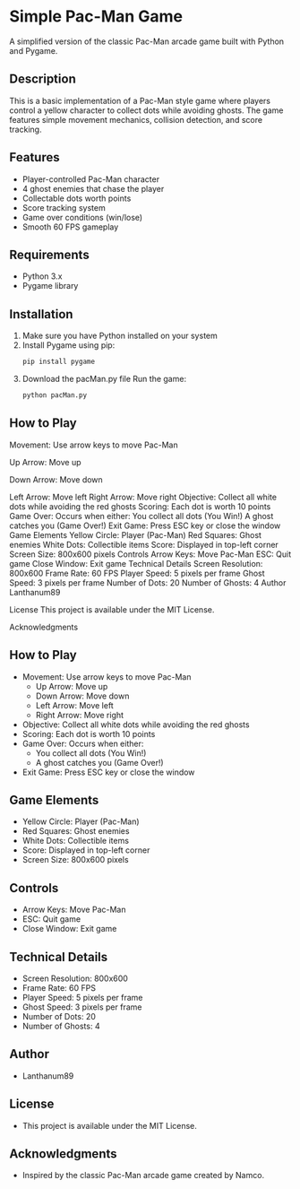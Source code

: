 # Simple Pac-Man Game

A simplified version of the classic Pac-Man arcade game built with Python and Pygame.

## Description

This is a basic implementation of a Pac-Man style game where players control a yellow character to collect dots while avoiding ghosts. The game features simple movement mechanics, collision detection, and score tracking.

## Features

- Player-controlled Pac-Man character
- 4 ghost enemies that chase the player
- Collectable dots worth points
- Score tracking system
- Game over conditions (win/lose)
- Smooth 60 FPS gameplay

## Requirements

- Python 3.x
- Pygame library

## Installation

1. Make sure you have Python installed on your system
2. Install Pygame using pip:
   ```bash
   pip install pygame

3. Download the pacMan.py file
Run the game:
   ```bash
   python pacMan.py


## How to Play

Movement: Use arrow keys to move Pac-Man

Up Arrow: Move up

Down Arrow: Move down

Left Arrow: Move left
Right Arrow: Move right
Objective: Collect all white dots while avoiding the red ghosts
Scoring: Each dot is worth 10 points
Game Over: Occurs when either:
You collect all dots (You Win!)
A ghost catches you (Game Over!)
Exit Game: Press ESC key or close the window
Game Elements
Yellow Circle: Player (Pac-Man)
Red Squares: Ghost enemies
White Dots: Collectible items
Score: Displayed in top-left corner
Screen Size: 800x600 pixels
Controls
Arrow Keys: Move Pac-Man
ESC: Quit game
Close Window: Exit game
Technical Details
Screen Resolution: 800x600
Frame Rate: 60 FPS
Player Speed: 5 pixels per frame
Ghost Speed: 3 pixels per frame
Number of Dots: 20
Number of Ghosts: 4
Author
Lanthanum89

License
This project is available under the MIT License.

Acknowledgments
## How to Play
- Movement: Use arrow keys to move Pac-Man
  - Up Arrow: Move up
  - Down Arrow: Move down
  - Left Arrow: Move left
  - Right Arrow: Move right
- Objective: Collect all white dots while avoiding the red ghosts
- Scoring: Each dot is worth 10 points
- Game Over: Occurs when either:
  - You collect all dots (You Win!)
  - A ghost catches you (Game Over!)
- Exit Game: Press ESC key or close the window

## Game Elements
- Yellow Circle: Player (Pac-Man)
- Red Squares: Ghost enemies
- White Dots: Collectible items
- Score: Displayed in top-left corner
- Screen Size: 800x600 pixels

## Controls
- Arrow Keys: Move Pac-Man
- ESC: Quit game
- Close Window: Exit game

## Technical Details
- Screen Resolution: 800x600
- Frame Rate: 60 FPS
- Player Speed: 5 pixels per frame
- Ghost Speed: 3 pixels per frame
- Number of Dots: 20
- Number of Ghosts: 4

## Author
- Lanthanum89

## License
- This project is available under the MIT License.

## Acknowledgments
- Inspired by the classic Pac-Man arcade game created by Namco.
